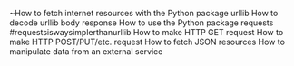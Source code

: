 
~How to fetch internet resources with the Python package urllib
How to decode urllib body response
How to use the Python package requests #requestsiswaysimplerthanurllib
How to make HTTP GET request
How to make HTTP POST/PUT/etc. request
How to fetch JSON resources
How to manipulate data from an external service
